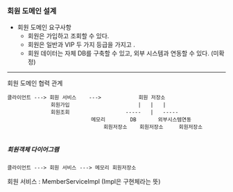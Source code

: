 ### 회원 도메인 설계
* 회원 도메인 요구사항
  * 회원은 가입하고 조회할 수 있다.
  * 회원은 일반과 VIP 두 가지 등급을 가지고 .
  * 회원 데이터는 자체 DB를 구축할 수 있고, 외부 시스템과 연동할 수 있다. (미확정)

----

회원 도메인 협력 관계

```
클라이언트 ---> 회원 서비스    --->            회원 저장소
              회원가입                      |   |   |
              회원조회                  -----   |   -----
                           메모리        DB       외부시스템연동
                               회원저장소    회원저장소     회원저장소
                               
```

##### 회원객체 다이어그램

```
클라이언트 ---> 회원 서비스 ---> 메모리 회원저장소
```
회원 서비스 : MemberServiceImpl (Impl은 구현체라는 뜻)
